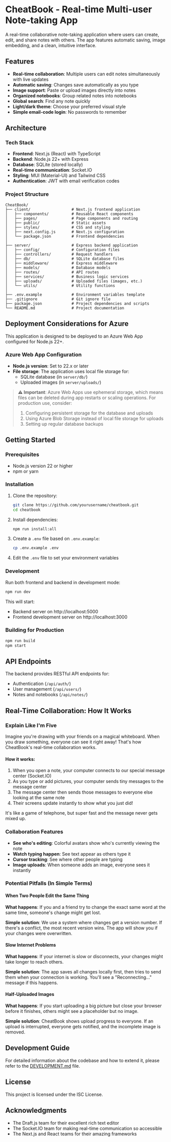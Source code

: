 # CheatBook - Real-time Multi-user Note-taking App

A real-time collaborative note-taking application where users can create, edit, and share notes with others. The app features automatic saving, image embedding, and a clean, intuitive interface.

## Features

- **Real-time collaboration**: Multiple users can edit notes simultaneously with live updates
- **Automatic saving**: Changes save automatically as you type
- **Image support**: Paste or upload images directly into notes
- **Organized notebooks**: Group related notes into notebooks
- **Global search**: Find any note quickly
- **Light/dark theme**: Choose your preferred visual style
- **Simple email-code login**: No passwords to remember

## Architecture

### Tech Stack

- **Frontend**: Next.js (React) with TypeScript
- **Backend**: Node.js 22+ with Express
- **Database**: SQLite (stored locally)
- **Real-time communication**: Socket.IO
- **Styling**: MUI (Material-UI) and Tailwind CSS
- **Authentication**: JWT with email verification codes

### Project Structure

```
CheatBook/
├── client/                  # Next.js frontend application
│   ├── components/          # Reusable React components
│   ├── pages/               # Page components and routing
│   ├── public/              # Static assets
│   ├── styles/              # CSS and styling
│   ├── next.config.js       # Next.js configuration
│   └── package.json         # Frontend dependencies
│
├── server/                  # Express backend application
│   ├── config/              # Configuration files
│   ├── controllers/         # Request handlers
│   ├── db/                  # SQLite database files
│   ├── middleware/          # Express middleware
│   ├── models/              # Database models
│   ├── routes/              # API routes
│   ├── services/            # Business logic services
│   ├── uploads/             # Uploaded files (images, etc.)
│   └── utils/               # Utility functions
│
├── .env.example             # Environment variables template
├── .gitignore               # Git ignore file
├── package.json             # Project dependencies and scripts
└── README.md                # Project documentation
```

## Deployment Considerations for Azure

This application is designed to be deployed to an Azure Web App configured for Node.js 22+.

### Azure Web App Configuration

- **Node.js version**: Set to 22.x or later
- **File storage**: The application uses local file storage for:
  - SQLite database (in `server/db/`)
  - Uploaded images (in `server/uploads/`)
  
> **⚠️ Important**: Azure Web Apps use ephemeral storage, which means files can be deleted during app restarts or scaling operations. For production use, consider:
> 1. Configuring persistent storage for the database and uploads
> 2. Using Azure Blob Storage instead of local file storage for uploads
> 3. Setting up regular database backups

## Getting Started

### Prerequisites

- Node.js version 22 or higher
- npm or yarn

### Installation

1. Clone the repository:
   ```bash
   git clone https://github.com/yourusername/cheatbook.git
   cd cheatbook
   ```

2. Install dependencies:
   ```bash
   npm run install:all
   ```

3. Create a `.env` file based on `.env.example`:
   ```bash
   cp .env.example .env
   ```

4. Edit the `.env` file to set your environment variables

### Development

Run both frontend and backend in development mode:

```bash
npm run dev
```

This will start:
- Backend server on http://localhost:5000
- Frontend development server on http://localhost:3000

### Building for Production

```bash
npm run build
npm start
```

## API Endpoints

The backend provides RESTful API endpoints for:

- Authentication (`/api/auth/`)
- User management (`/api/users/`)
- Notes and notebooks (`/api/notes/`)

## Real-Time Collaboration: How It Works

### Explain Like I'm Five

Imagine you're drawing with your friends on a magical whiteboard. When you draw something, everyone can see it right away! That's how CheatBook's real-time collaboration works.

#### How it works:
1. When you open a note, your computer connects to our special message center (Socket.IO)
2. As you type or add pictures, your computer sends tiny messages to the message center
3. The message center then sends those messages to everyone else looking at the same note
4. Their screens update instantly to show what you just did!

It's like a game of telephone, but super fast and the message never gets mixed up.

### Collaboration Features

- **See who's editing**: Colorful avatars show who's currently viewing the note
- **Watch typing happen**: See text appear as others type it
- **Cursor tracking**: See where other people are typing
- **Image uploads**: When someone adds an image, everyone sees it instantly

### Potential Pitfalls (In Simple Terms)

#### When Two People Edit the Same Thing

**What happens**: If you and a friend try to change the exact same word at the same time, someone's change might get lost.

**Simple solution**: We use a system where changes get a version number. If there's a conflict, the most recent version wins. The app will show you if your changes were overwritten.

#### Slow Internet Problems

**What happens**: If your internet is slow or disconnects, your changes might take longer to reach others.

**Simple solution**: The app saves all changes locally first, then tries to send them when your connection is working. You'll see a "Reconnecting..." message if this happens.

#### Half-Uploaded Images

**What happens**: If you start uploading a big picture but close your browser before it finishes, others might see a placeholder but no image.

**Simple solution**: CheatBook shows upload progress to everyone. If an upload is interrupted, everyone gets notified, and the incomplete image is removed.

## Development Guide

For detailed information about the codebase and how to extend it, please refer to the [DEVELOPMENT.md](DEVELOPMENT.md) file.

## License

This project is licensed under the ISC License. 

## Acknowledgments

- The Draft.js team for their excellent rich text editor
- The Socket.IO team for making real-time communication so accessible
- The Next.js and React teams for their amazing frameworks 